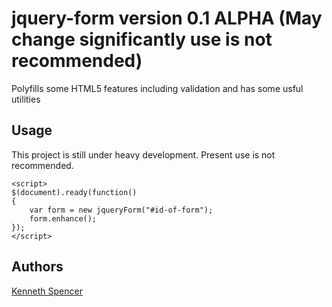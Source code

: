 # jquery-form version 0.1 ALPHA (May change significantly use is not recommended) 

Polyfills some HTML5 features including validation and has some usful utilities

## Usage

This project is still under heavy development. Present use is not recommended. 

    <script>
    $(document).ready(function()
    {
        var form = new jqueryForm("#id-of-form");
        form.enhance();
    });
    </script>

## Authors
    
[Kenneth Spencer](https://github.com/ken-spencer)
